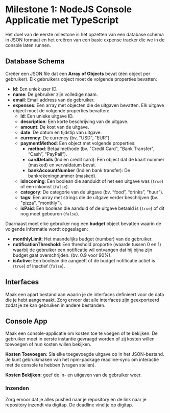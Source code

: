 # Milestone 1: NodeJS Console Applicatie met TypeScript

Het doel van de eerste milestone is het opzetten van een database schema in JSON formaat en het creëren van een basic expense tracker die we in de console laten runnen.

## Database Schema

Creëer een JSON file dat een **Array of Objects** bevat (één object per gebruiker). Elk gebruikers object moet de volgende properties bevatten: 

- **id**: Een uniek user ID.
- **name**: De gebruiker zijn volledige naam.
- **email**: Email address van de gebruiker.
- **expenses**: Een array met objecten die de uitgaven bevatten. Elk uitgave object moet de volgende properties bevatten:
    - **id**: Een unieke uitgave ID.
    - **description**: Een korte beschrijving van de uitgave.
    - **amount**: De kost van de uitgave.
    - **date**: De datum en tijdstip van uitgave.
    - **currency**: De currency (bv, "USD", "EUR").
    - **paymentMethod**: Een object met volgende properties:
        - **method**: Betaalmethode (bv. "Credit Card", "Bank Transfer", “Cash”, “PayPall”).
        - **cardDetails** (Indien credit card): Een object dat de kaart nummer (masked) en vervaldatum bevat.
        - **bankAccountNumber** (Indien bank transfer): De bankrekeningnummer (masked).
    - **isIncoming**: Een boolean die aanduidt of het een uitgave was (`true`) of een inkomst (`false`).
    - **category**: De categorie van de uitgave (bv. “food”, “drinks”, “huur”).
    - **tags**: Een array met strings die de uitgave verder beschrijven (bv. "pizza", "monthly").
    - **isPaid**: Een boolean die aanduid of de uitgave betaald is (`true`) of dit nog moet gebeuren (`false`).

Daarnaast moet elke gebruiker nog een **budget** object bevatten waarin de volgende informatie wordt opgeslagen:

- **monthlyLimit**: Het maandelijks budget (number) van de gebruiker.
- **notificationThreshold**: Een threshold proportie (waarde tussen 0 en 1) waarbij de gebruiker een notificatie wil ontvangen dat hij bijna zijn budget gaat overschrijden. (bv. 0.9 voor 90%).
- **isActive**: Een boolean die aangeeft of de budget notificatie actief is (`true`) of inactief (`false`).

## Interfaces

Maak een apart bestand aan waarin je de interfaces definieert voor de data die je hebt aangemaakt. Zorg ervoor dat alle interfaces zijn geexporteerd zodat je ze kan gebruiken in andere bestanden. 

## Console App

Maak een console-applicatie om kosten toe te voegen of te bekijken. De gebruiker moet in eerste instantie gevraagd worden of zij kosten willen toevoegen of hun kosten willen bekijken.

**Kosten Toevoegen:** Sla elke toegevoegde uitgave op in het JSON-bestand. Je kunt gebruikmaken van het npm-package readline-sync om interactie met de console te hebben (vragen stellen).

**Kosten Bekijken:** geef de in- en uitgaven van de gebruiker weer.

### Inzenden

Zorg ervoor dat je alles pushed naar je repository en de link naar je repository inzendt via digitap. De deadline vind je op digitap.
